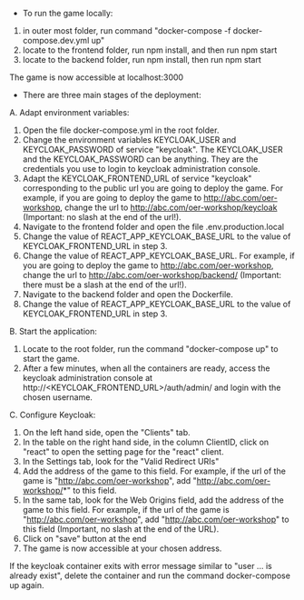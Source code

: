 - To run the game locally:

1. in outer most folder, run command "docker-compose -f docker-compose.dev.yml up"
2. locate to the frontend folder, run npm install, and then run npm start
3. locate to the backend folder, run npm install, then run npm start

The game is now accessible at localhost:3000

- There are three main stages of the deployment:

A. Adapt environment variables:

1. Open the file docker-compose.yml in the root folder.
2. Change the environment variables KEYCLOAK_USER and KEYCLOAK_PASSWORD of service "keycloak". The KEYCLOAK_USER and the KEYCLOAK_PASSWORD can be anything. They are the credentials you use to login to keycloak administration console.
3. Adapt the KEYCLOAK_FRONTEND_URL of service "keycloak" corresponding to the public url you are going to deploy the game. For example, if you are going to deploy the game to http://abc.com/oer-workshop, change the url to http://abc.com/oer-workshop/keycloak (Important: no slash at the end of the url!).
4. Navigate to the frontend folder and open the file .env.production.local
5. Change the value of REACT_APP_KEYCLOAK_BASE_URL to the value of KEYCLOAK_FRONTEND_URL in step 3.
6. Change the value of REACT_APP_KEYCLOAK_BASE_URL. For example, if you are going to deploy the game to http://abc.com/oer-workshop, change the url to http://abc.com/oer-workshop/backend/ (Important: there must be a slash at the end of the url!).
6. Navigate to the backend folder and open the Dockerfile.
7. Change the value of REACT_APP_KEYCLOAK_BASE_URL to the value of KEYCLOAK_FRONTEND_URL in step 3.

B. Start the application:

1. Locate to the root folder, run the command "docker-compose up" to start the game.
2. After a few minutes, when all the containers are ready, access the keycloak administration console at  http://<KEYCLOAK_FRONTEND_URL>/auth/admin/ and login with the chosen username.

C. Configure Keycloak:

1. On the left hand side, open the "Clients" tab.
2. In the table on the right hand side, in the column ClientID, click on "react"  to open the setting page for the "react" client.
3. In the Settings tab, look for the "Valid Redirect URIs"
4. Add the address of the game to this field. For example, if the url of the game is "http://abc.com/oer-workshop", add "http://abc.com/oer-workshop/*" to this field.
5. In the same tab, look for the Web Origins field, add the address of the game to this field. For example, if the url of the game is "http://abc.com/oer-workshop", add "http://abc.com/oer-workshop" to this field (Important, no slash at the end of the URL).
6. Click on "save" button at the end
7. The game is now accessible at your chosen address.

If the keycloak container exits with error message similar to "user ... is already exist", delete the container and run the command docker-compose up again.